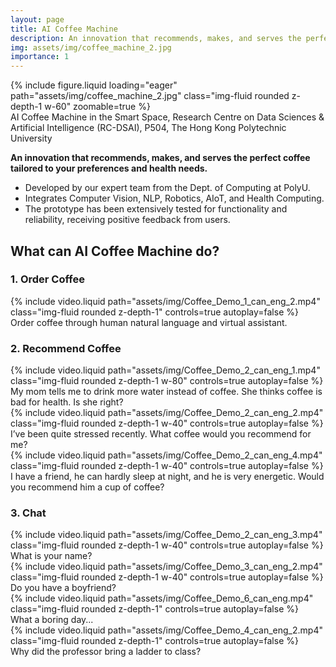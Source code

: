 ```yaml
---
layout: page
title: AI Coffee Machine
description: An innovation that recommends, makes, and serves the perfect coffee tailored to your preferences and health needs
img: assets/img/coffee_machine_2.jpg
importance: 1
---
```



<div class="row mt-3">
    <div class="col-sm mt-3 mt-md-0">
        {% include figure.liquid loading="eager" path="assets/img/coffee_machine_2.jpg" class="img-fluid rounded z-depth-1 w-60" zoomable=true %}
        <div class="caption">
            AI Coffee Machine in the Smart Space, Research Centre on Data Sciences & Artificial Intelligence (RC-DSAI), P504, The Hong Kong Polytechnic University
        </div>
    </div>
</div>

**An innovation that recommends, makes, and serves the perfect coffee tailored to your preferences and health needs.**
- Developed by our expert team from the Dept. of Computing at PolyU.
- Integrates Computer Vision, NLP, Robotics, AIoT, and Health Computing. 
- The prototype has been extensively tested for functionality and reliability, receiving positive feedback from users. 


## What can AI Coffee Machine do?

### 1. Order Coffee

<div class="row mt-3">
    <div class="col-sm mt-3 mt-md-0">
        {% include video.liquid path="assets/img/Coffee_Demo_1_can_eng_2.mp4" class="img-fluid rounded z-depth-1" controls=true autoplay=false %}
        <div class="caption">
            Order coffee through human natural language and virtual assistant.
        </div>
    </div>
</div>


### 2. Recommend Coffee

<div class="row mt-3">
    <div class="col-sm mt-3 mt-md-0">
        {% include video.liquid path="assets/img/Coffee_Demo_2_can_eng_1.mp4" class="img-fluid rounded z-depth-1 w-80" controls=true autoplay=false %}
        <div class="caption">
            My mom tells me to drink more water instead of coffee. She thinks coffee is bad for health. Is she right?
        </div>
    </div>
</div>


<div class="row mt-3">
    <div class="col-sm mt-3 mt-md-0">
        {% include video.liquid path="assets/img/Coffee_Demo_2_can_eng_2.mp4" class="img-fluid rounded z-depth-1 w-40" controls=true autoplay=false %}
        <div class="caption">
            I’ve been quite stressed recently. What coffee would you recommend for me?
        </div>
    </div>
    <div class="col-sm mt-3 mt-md-0">
        {% include video.liquid path="assets/img/Coffee_Demo_2_can_eng_4.mp4" class="img-fluid rounded z-depth-1 w-40" controls=true autoplay=false %}
        <div class="caption">
            I have a friend, he can hardly sleep at night, and he is very energetic. Would you recommend him a cup of coffee?
        </div>
    </div>
</div>



### 3. Chat

<div class="row mt-3">
    <div class="col-sm mt-3 mt-md-0">
        {% include video.liquid path="assets/img/Coffee_Demo_2_can_eng_3.mp4" class="img-fluid rounded z-depth-1 w-40" controls=true autoplay=false %}
        <div class="caption">
            What is your name?
        </div>
    </div>
    <div class="col-sm mt-3 mt-md-0">
        {% include video.liquid path="assets/img/Coffee_Demo_3_can_eng_2.mp4" class="img-fluid rounded z-depth-1 w-40" controls=true autoplay=false %}
        <div class="caption">
            Do you have a boyfriend?
        </div>
    </div>
</div>

<div class="row mt-3">
    <div class="col-sm mt-3 mt-md-0">
        {% include video.liquid path="assets/img/Coffee_Demo_6_can_eng.mp4" class="img-fluid rounded z-depth-1" controls=true autoplay=false %}
        <div class="caption">
            What a boring day...
        </div>
    </div>
    <div class="col-sm mt-3 mt-md-0">
        {% include video.liquid path="assets/img/Coffee_Demo_4_can_eng_2.mp4" class="img-fluid rounded z-depth-1" controls=true autoplay=false %}
        <div class="caption">
            Why did the professor bring a ladder to class?
        </div>
    </div>
</div>
